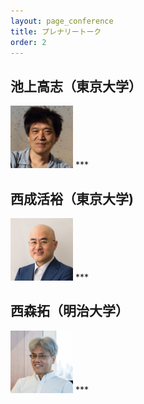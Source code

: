 ```yaml
---
layout: page_conference
title: プレナリートーク
order: 2
---
```


## 池上高志（東京大学）
<img src="images/池上高志.jpg" width="100px">
***


<br>

## 西成活裕（東京大学)  
<img src="images/西成活裕.jpeg" width="100px">
***


<br>

## 西森拓（明治大学）  
<img src="images/西森拓.png" width="100px">
***





